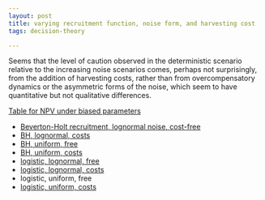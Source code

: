 ```yaml
---
layout: post
title: varying recruitment function, noise form, and harvesting cost 
tags: decision-theory

---
```



Seems that the level of caution observed in the deterministic scenario relative to the increasing noise scenarios comes, perhaps not surprisingly, from the addition of harvesting costs, rather than from overcompensatory dynamics or the asymmetric forms of the noise, which seem to have quantitative but not qualitative differences. 


[Table for NPV under biased
parameters](https://github.com/cboettig/pdg_control/blob/793e531ea6a767245afa6b2e57681eb59fbbcfe6/inst/examples/bias_table.md)


-   [Beverton-Holt recruitment, lognormal noise,
    cost-free](https://github.com/cboettig/pdg_control/blob/1f345fd819029d9c76d9186853fc04a40856f92e/inst/examples/bh_lognormal.md)
-   [BH, lognormal,
    costs](https://github.com/cboettig/pdg_control/blob/4cc152a381a9463b4629885f11dc897f6bc7856d/inst/examples/bh_lognormal.md)
-   [BH, uniform,
    free](https://github.com/cboettig/pdg_control/blob/d6454fa845b0c7dd1c29a33282aaacf4e1fd473b/inst/examples/bh_uniform.md)
-   [BH, uniform,
    costs](https://github.com/cboettig/pdg_control/blob/4cc152a381a9463b4629885f11dc897f6bc7856d/inst/examples/bh_uniform.md)
-   [logistic, lognormal,
    free](https://github.com/cboettig/pdg_control/blob/1f345fd819029d9c76d9186853fc04a40856f92e/inst/examples/logistic_lognormal.md)
-   [logistic, lognormal,
    costs](https://github.com/cboettig/pdg_control/blob/e2bc26642dfe0287bfd5aae9e5cee8d5b8c2665b/inst/examples/logistic_lognormal.md)
-   logistic, uniform, free
-   [logistic, uniform,
    costs](https://github.com/cboettig/pdg_control/blob/e2bc26642dfe0287bfd5aae9e5cee8d5b8c2665b/inst/examples/logistic_uniform.md)


